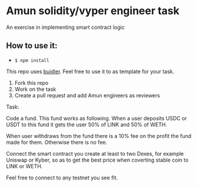 # Amun solidity/vyper engineer task

An exercise in implementing smart contract logic

## How to use it:

- `$ npm install`

This repo uses [buidler](https://buidler.dev/). Feel free to use it to as template for your task.

1. Fork this repo
2. Work on the task
3. Create a pull request and add Amun engineers as reviewers

Task:

Code a fund. This fund works as following.
When a user deposits USDC or USDT to this fund it gets the user 50% of LINK and 50% of WETH.

When user withdraws from the fund there is a 10% fee on the profit the fund made for them. Otherwise there is no fee.

Connect the smart contract you create at least to two Dexes, for example Uniswap or Kyber, so as to get the best price when coverting stable coin to LINK or WETH.

Feel free to connect to any testnet you see fit.
